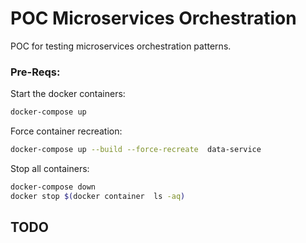 # POC Microservices Orchestration

POC for testing microservices orchestration patterns.

### Pre-Reqs:

Start the docker containers:

```sh
docker-compose up
```

Force container recreation:

```sh
docker-compose up --build --force-recreate  data-service
```

Stop all containers:

```sh
docker-compose down
docker stop $(docker container  ls -aq)
```

## TODO
